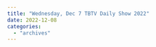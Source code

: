 ```yaml
---
title: "Wednesday, Dec 7 TBTV Daily Show 2022"
date: 2022-12-08
categories: 
  - "archives"
---
```




